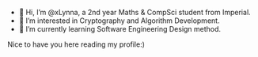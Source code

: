 - 👋 Hi, I’m @xLynna, a 2nd year Maths & CompSci student from Imperial.
- 👀 I’m interested in Cryptography and Algorithm Development.
- 🌱 I’m currently learning Software Engineering Design method.

Nice to have you here reading my profile:)

<!---
- 💞️ I’m looking to collaborate on ...
- 📫 How to reach me ...
--->

<!---
xLynna/xLynna is a ✨ special ✨ repository because its `README.md` (this file) appears on your GitHub profile.
You can click the Preview link to take a look at your changes.
--->
